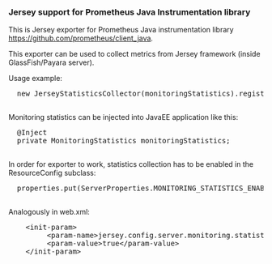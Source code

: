 ### Jersey support for Prometheus Java Instrumentation library

This is Jersey exporter for Prometheus Java instrumentation library https://github.com/prometheus/client_java.

This exporter can be used to collect metrics from Jersey framework (inside GlassFish/Payara server).
 <p>
  Usage example:
  <pre>
  new JerseyStatisticsCollector(monitoringStatistics).register();
  </pre>
  Monitoring statistics can be injected into JavaEE application like this:
  <pre>
  @Inject
  private MonitoringStatistics monitoringStatistics;
  </pre>
  In order for exporter to work, statistics collection has to be enabled in the ResourceConfig
  subclass:
  <pre>
  properties.put(ServerProperties.MONITORING_STATISTICS_ENABLED, true);
  </pre>
  Analogously in web.xml:
  <pre>
    &lt;init-param&gt;
         &lt;param-name&gt;jersey.config.server.monitoring.statistics.enabled&lt;/param-name&gt;
         &lt;param-value&gt;true&lt;/param-value&gt;
    &lt;/init-param&gt;
  </pre>
 </p>
